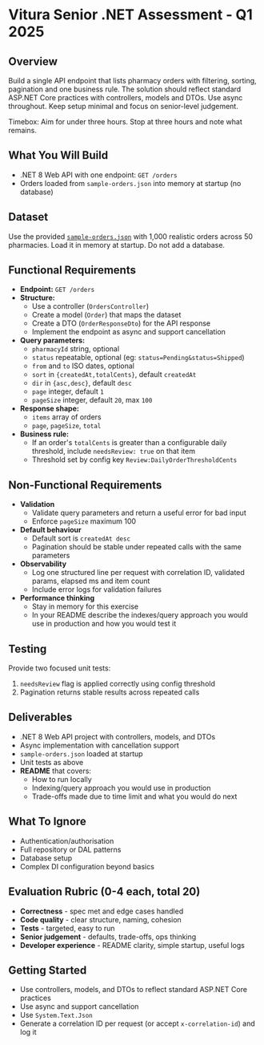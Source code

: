 # Vitura Senior .NET Assessment - Q1 2025

## Overview
Build a single API endpoint that lists pharmacy orders with filtering, sorting, pagination and one business rule. The solution should reflect standard ASP.NET Core practices with controllers, models and DTOs. Use async throughout. Keep setup minimal and focus on senior-level judgement.

Timebox: Aim for under three hours. Stop at three hours and note what remains.

## What You Will Build
- .NET 8 Web API with one endpoint: `GET /orders`
- Orders loaded from `sample-orders.json` into memory at startup (no database)

## Dataset
Use the provided [`sample-orders.json`](https://github.com/mjkearns/vitura-senior-dotnet-assesment-08-2025/blob/main/sample-orders.json) with 1,000 realistic orders across 50 pharmacies. Load it in memory at startup. Do not add a database.

## Functional Requirements
- **Endpoint:** `GET /orders`
- **Structure:**
  - Use a controller (`OrdersController`)
  - Create a model (`Order`) that maps the dataset
  - Create a DTO (`OrderResponseDto`) for the API response
  - Implement the endpoint as async and support cancellation
- **Query parameters:**
  - `pharmacyId` string, optional
  - `status` repeatable, optional (eg: `status=Pending&status=Shipped`)
  - `from` and `to` ISO dates, optional
  - `sort` in `{createdAt,totalCents}`, default `createdAt`
  - `dir` in `{asc,desc}`, default `desc`
  - `page` integer, default `1`
  - `pageSize` integer, default `20`, max `100`
- **Response shape:**
  - `items` array of orders
  - `page`, `pageSize`, `total`
- **Business rule:**
  - If an order's `totalCents` is greater than a configurable daily threshold, include `needsReview: true` on that item
  - Threshold set by config key `Review:DailyOrderThresholdCents`

## Non-Functional Requirements
- **Validation**
  - Validate query parameters and return a useful error for bad input
  - Enforce `pageSize` maximum 100
- **Default behaviour**
  - Default sort is `createdAt desc`
  - Pagination should be stable under repeated calls with the same parameters
- **Observability**
  - Log one structured line per request with correlation ID, validated params, elapsed ms and item count
  - Include error logs for validation failures
- **Performance thinking**
  - Stay in memory for this exercise
  - In your README describe the indexes/query approach you would use in production and how you would test it

## Testing
Provide two focused unit tests:
1. `needsReview` flag is applied correctly using config threshold
2. Pagination returns stable results across repeated calls

## Deliverables
- .NET 8 Web API project with controllers, models, and DTOs
- Async implementation with cancellation support
- `sample-orders.json` loaded at startup
- Unit tests as above
- **README** that covers:
  - How to run locally
  - Indexing/query approach you would use in production
  - Trade-offs made due to time limit and what you would do next

## What To Ignore
- Authentication/authorisation
- Full repository or DAL patterns
- Database setup
- Complex DI configuration beyond basics

## Evaluation Rubric (0-4 each, total 20)
- **Correctness** - spec met and edge cases handled
- **Code quality** - clear structure, naming, cohesion
- **Tests** - targeted, easy to run
- **Senior judgement** - defaults, trade-offs, ops thinking
- **Developer experience** - README clarity, simple startup, useful logs

## Getting Started
- Use controllers, models, and DTOs to reflect standard ASP.NET Core practices
- Use async and support cancellation
- Use `System.Text.Json`
- Generate a correlation ID per request (or accept `x-correlation-id`) and log it
